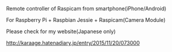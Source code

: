 Remote controller of Raspicam from smartphone(iPhone/Android)

For Raspberry Pi + Raspbian Jessie + Raspicam(Camera Module)

Please check for my website(Japanese only)

http://karaage.hatenadiary.jp/entry/2015/11/20/073000
